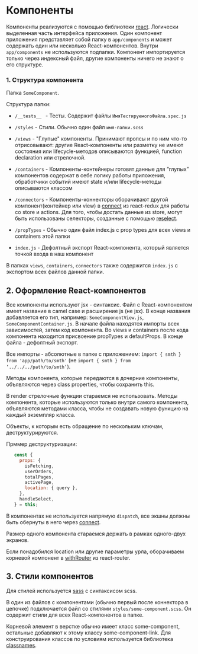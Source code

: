 Компоненты
==========

Компоненты реализуются с помощью библиотеки [react](https://reactjs.org/).
Логически выделенная часть интерфейса приложения. Один компонент приложения представляет собой папку в `app/components` 
и может содержать один или несколько React-компонентов. Внутри `app/components` не используются подпапки. Компонент 
импортируется только через индексный файл, другие компоненты ничего не знают о его структуре.


### 1. Структура компонента

Папка `SomeComponent`.

Cтруктура папки:

* `/__tests__ ` - Тесты. Содержит файлы `ИмяТестируемогоФайла.spec.js`

* `/styles`     - Стили. Обычно один файл `имя-папки.scss`

* `/views`      - "Глупые" компоненты. Принимают пропсы и по ним что-то отрисовывают: другие React-компоненты или 
                  разметку не имеют состояния или lifecycle-методов описываются функцией, function declaration или 
                  стрелочной.

* `/containers` - Компоненты-контейнеры готовят данные для “глупых” компонентов содержат в себе логику работы 
                  приложения, обработчики событий имеют state и/или lifecycle-методы описываются классом

* `/connectors` - Компоненты-коннекторы оборачивают другой компонент(контейнер или view) в [connect][1] из 
                  react-redux для работы со store и actions. Для того, чтобы достать данные из store, могут быть 
                  использованы селекторы, созданные с помощью [reselect](https://github.com/reactjs/reselect).

* `/propTypes`  - Обычно один файл index.js с prop types для всех views и containers этой папки

* `index.js`    -  Дефолтный экспорт React-компонента, который является точкой входа в наш компонент

В папках `views`, `containers`, `connectors` также содержится `index.js` с экспортом всех файлов данной папки.

[1]: https://github.com/reactjs/react-redux/blob/master/docs/api.md#connectmapstatetoprops-mapdispatchtoprops-mergeprops-options


## 2. Оформление React-компонентов

Все компоненты используют jsx - синтаксис. Файл с React-компонентом имеет название в camel case и расширение js 
(не jsx). В конце названия добавляется его тип, например: `SomeComponentView.js`, `SomeComponentContainer.js`. В начале 
файла находятся импорты всех зависимостей, затем код компонента. Во views и containers после кода компонента находится 
присвоение propTypes и defaultProps. В конце файла - дефолтный экспорт.

Все импорты - абсолютные в папке с приложением: `import { smth } from 'app/path/to/smth'` 
(не `import { smth } from ‘../../../path/to/smth’`).

Методы компонента, которые передаются в дочерние компоненты, объявляются через class properties, чтобы сохранить this. 

В render стрелочные функции стараемся не использовать. Методы компонента, которые используются только внутри самого 
компонента, объявляются методами класса, чтобы не создавать новую функцию на каждый экземпляр класса.

Объекты, к которым есть обращение по нескольким ключам, деструктурируются.

Прммер деструктуризации:
```javascript
   const {
     props: {
       isFetching,
       userOrders,
       totalPages,
       activePage,
       location: { query },
     },
     handleSelect,
   } = this;
```

В компонентах не используется напрямую `dispatch`, все экшны должны быть обернуты в него через 
[connect][2].

Размер одного компонента стараемся держать в рамках одного-двух экранов.

Если понадобился location или другие параметры урла, оборачиваем корневой компонент в  [withRouter][3] из react-router.

[2]: https://github.com/reactjs/react-redux/blob/master/docs/api.md#connectmapstatetoprops-mapdispatchtoprops-mergeprops-options
[3]: https://github.com/ReactTraining/react-router/blob/master/packages/react-router/docs/api/withRouter.md


## 3. Стили компонентов

Для стилей используется [sass](https://sass-scss.ru/) с синтаксисом scss.

В один из файлов c компонентами (обычно первый после коннектора в цепочке) подключается файл со стилями 
`styles/some-component.scss`. Он содержит стили для всех React-компонентов в папке.

Корневой элемент в верстке обычно имеет класс some-component, остальные добавляют к этому классу some-component-link. 
Для конструирования классов по условиям используется библиотека [classnames](https://github.com/JedWatson/classnames).
